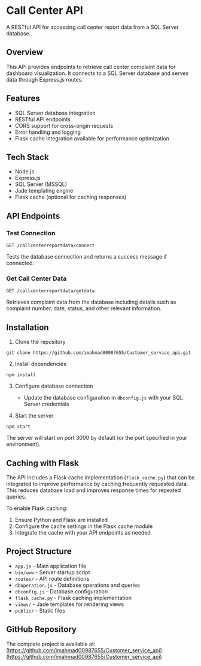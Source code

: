 # Call Center API

A RESTful API for accessing call center report data from a SQL Server database.

## Overview

This API provides endpoints to retrieve call center complaint data for dashboard visualization. It connects to a SQL Server database and serves data through Express.js routes.

## Features

- SQL Server database integration
- RESTful API endpoints
- CORS support for cross-origin requests
- Error handling and logging
- Flask cache integration available for performance optimization

## Tech Stack

- Node.js
- Express.js
- SQL Server (MSSQL)
- Jade templating engine
- Flask cache (optional for caching responses)

## API Endpoints

### Test Connection
```
GET /callcenterreportdata/connect
```
Tests the database connection and returns a success message if connected.

### Get Call Center Data
```
GET /callcenterreportdata/getdata
```
Retrieves complaint data from the database including details such as complaint number, date, status, and other relevant information.

## Installation

1. Clone the repository
```
git clone https://github.com/imahmad00987655/Customer_service_api.git
```

2. Install dependencies
```
npm install
```

3. Configure database connection
   - Update the database configuration in `dbconfig.js` with your SQL Server credentials

4. Start the server
```
npm start
```
The server will start on port 3000 by default (or the port specified in your environment).

## Caching with Flask

The API includes a Flask cache implementation (`flask_cache.py`) that can be integrated to improve performance by caching frequently requested data. This reduces database load and improves response times for repeated queries.

To enable Flask caching:
1. Ensure Python and Flask are installed
2. Configure the cache settings in the Flask cache module
3. Integrate the cache with your API endpoints as needed

## Project Structure

- `app.js` - Main application file
- `bin/www` - Server startup script
- `routes/` - API route definitions
- `dboperation.js` - Database operations and queries
- `dbconfig.js` - Database configuration
- `flask_cache.py` - Flask caching implementation
- `views/` - Jade templates for rendering views
- `public/` - Static files

## GitHub Repository

The complete project is available at: [https://github.com/imahmad00987655/Customer_service_api](https://github.com/imahmad00987655/Customer_service_api)


